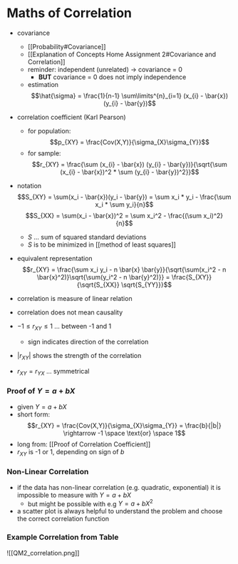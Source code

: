 # Maths of Correlation
- covariance
	- [[Probability#Covariance]]
	- [[Explanation of Concepts Home Assignment 2#Covariance and Correlation]]
	- reminder: independent (unrelated) -> covariance = 0
		- **BUT** covariance = 0 does not imply independence
	- estimation
$$\hat{\sigma} = \frac{1}{n-1} \sum\limits^{n}_{i=1} (x_{i} - \bar{x}) (y_{i} - \bar{y})$$
- correlation coefficient (Karl Pearson)
	- for population:
	$$p_{XY} = \frac{Cov(X,Y)}{\sigma_{X}\sigma_{Y}}$$
	- for sample:
		$$r_{XY} = \frac{\sum (x_{i} - \bar{x}) (y_{i} - \bar{y})}{\sqrt{\sum (x_{i} - \bar{x})^2 * \sum (y_{i} - \bar{y})^2}}$$
- notation
	$$S_{XY} = \sum(x_i - \bar{x})(y_i - \bar{y}) = \sum x_i * y_i - \frac{\sum x_i * \sum y_i}{n}$$
	$$S_{XX} = \sum(x_i - \bar{x})^2 = \sum x_i^2 - \frac{(\sum x_i)^2}{n}$$
	- $S$ ... sum of squared standard deviations
	- $S$ is to be minimized in [[method of least squares]]	
- equivalent representation
	$$r_{XY} = \frac{\sum x_i y_i - n \bar{x} \bar{y}}{\sqrt{\sum(x_i^2 - n \bar{x}^2)}\sqrt{\sum(y_i^2 - n \bar{y}^2)}} = \frac{S_{XY}}{\sqrt{S_{XX}} \sqrt{S_{YY}}}$$

- correlation is measure of linear relation
- correlation does not mean causality
- $-1 \leq r_{XY} \leq 1$ ... between -1 and 1
	- sign indicates direction of the correlation
- $|r_{XY}|$ shows the strength of the correlation
- $r_{XY} = r_{YX}$ ... symmetrical
### Proof of $Y = a + bX$
- given $Y = a+bX$
- short form:
$$r_{XY} = \frac{Cov(X,Y)}{\sigma_{X}\sigma_{Y}} = \frac{b}{|b|} \rightarrow -1 \space \text{or} \space 1$$
- long from: [[Proof of Correlation Coefficient]]
- $r_{XY}$ is -1 or 1, depending on sign of $b$
### Non-Linear Correlation
- if the data has non-linear correlation (e.g. quadratic, exponential) it is impossible to measure with $Y = a+bX$
	- but might be possible with e.g $Y=a+bX^2$
- a scatter plot is always helpful to understand the problem and choose the correct correlation function
### Example Correlation from Table
![[QM2_correlation.png]]